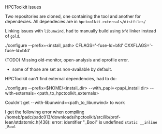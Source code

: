 HPCToolkit issues

Two repositories are cloned, one containing the tool and another for dependecies.
All dependecies are in `hpctoolkit-externals/distfiles/`


Linking issues with `libunwind`, had to manually build 
using `bfd` linker instead of `gold`. 

./configure --prefix=<install_path> CFLAGS='-fuse-ld=bfd' CXXFLAGS='-fuse-ld=bfd'


(TODO) Missing old-monitor, open-analysis and oprofile error.
- some of those are set as non-available by default.

 

HPCToolkit can't find external dependencies, had to do:

./configure --prefix=$HOME/<install_dir> --with_papi=<papi_install dir> --with-externals=<path_to_hpctoolkit_externals> 
 
Couldn't get --with-libunwind=<path_to_libunwind> to work

I get the following error when compiling /homeb/padc/padc013/downloads/hpctoolkit/src/lib/prof-lean/stdatomic.h(438): error: identifier "_Bool" is undefined `static __inline _Bool`

